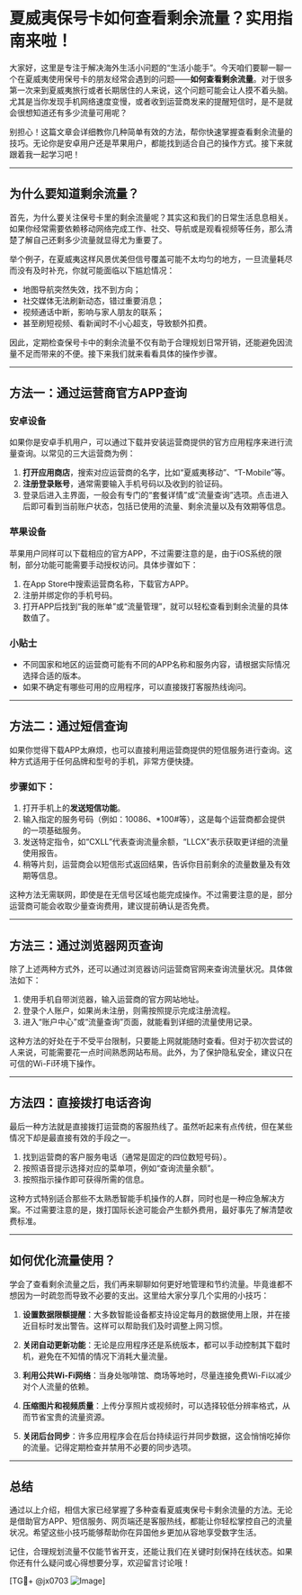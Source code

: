 # 夏威夷保号卡如何查看剩余流量？实用指南来啦！

大家好，这里是专注于解决海外生活小问题的“生活小能手”。今天咱们要聊一聊一个在夏威夷使用保号卡的朋友经常会遇到的问题——**如何查看剩余流量**。对于很多第一次来到夏威夷旅行或者长期居住的人来说，这个问题可能会让人摸不着头脑。尤其是当你发现手机网络速度变慢，或者收到运营商发来的提醒短信时，是不是就会很想知道还有多少流量可用呢？

别担心！这篇文章会详细教你几种简单有效的方法，帮你快速掌握查看剩余流量的技巧。无论你是安卓用户还是苹果用户，都能找到适合自己的操作方式。接下来就跟着我一起学习吧！

---

## 为什么要知道剩余流量？

首先，为什么要关注保号卡里的剩余流量呢？其实这和我们的日常生活息息相关。如果你经常需要依赖移动网络完成工作、社交、导航或是观看视频等任务，那么清楚了解自己还剩多少流量就显得尤为重要了。

举个例子，在夏威夷这样风景优美但信号覆盖可能不太均匀的地方，一旦流量耗尽而没有及时补充，你就可能面临以下尴尬情况：
- 地图导航突然失效，找不到方向；
- 社交媒体无法刷新动态，错过重要消息；
- 视频通话中断，影响与家人朋友的联系；
- 甚至刷短视频、看新闻时不小心超支，导致额外扣费。

因此，定期检查保号卡中的剩余流量不仅有助于合理规划日常开销，还能避免因流量不足而带来的不便。接下来我们就来看看具体的操作步骤。

---

## 方法一：通过运营商官方APP查询

### 安卓设备
如果你是安卓手机用户，可以通过下载并安装运营商提供的官方应用程序来进行流量查询。以常见的三大运营商为例：
1. **打开应用商店**，搜索对应运营商的名字，比如“夏威夷移动”、“T-Mobile”等。
2. **注册登录账号**，通常需要输入手机号码以及收到的验证码。
3. 登录后进入主界面，一般会有专门的“套餐详情”或“流量查询”选项。点击进入后即可看到当前账户状态，包括已使用的流量、剩余流量以及有效期等信息。

### 苹果设备
苹果用户同样可以下载相应的官方APP，不过需要注意的是，由于iOS系统的限制，部分功能可能需要手动授权访问。具体步骤如下：
1. 在App Store中搜索运营商名称，下载官方APP。
2. 注册并绑定你的手机号码。
3. 打开APP后找到“我的账单”或“流量管理”，就可以轻松查看到剩余流量的具体数值了。

### 小贴士
- 不同国家和地区的运营商可能有不同的APP名称和服务内容，请根据实际情况选择合适的版本。
- 如果不确定有哪些可用的应用程序，可以直接拨打客服热线询问。

---

## 方法二：通过短信查询

如果你觉得下载APP太麻烦，也可以直接利用运营商提供的短信服务进行查询。这种方式适用于任何品牌和型号的手机，非常方便快捷。

### 步骤如下：
1. 打开手机上的**发送短信功能**。
2. 输入指定的服务号码（例如：10086、*100#等），这是每个运营商都会提供的一项基础服务。
3. 发送特定指令，如“CXLL”代表查询流量余额，“LLCX”表示获取更详细的流量使用报告。
4. 稍等片刻，运营商会以短信形式返回结果，告诉你目前剩余的流量数量及有效期等信息。

这种方法无需联网，即使是在无信号区域也能完成操作。不过需要注意的是，部分运营商可能会收取少量查询费用，建议提前确认是否免费。

---

## 方法三：通过浏览器网页查询

除了上述两种方式外，还可以通过浏览器访问运营商官网来查询流量状况。具体做法如下：
1. 使用手机自带浏览器，输入运营商的官方网站地址。
2. 登录个人账户，如果尚未注册，则需按照提示完成注册流程。
3. 进入“账户中心”或“流量查询”页面，就能看到详细的流量使用记录。

这种方法的好处在于不受平台限制，只要能上网就能随时查看。但对于初次尝试的人来说，可能需要花一点时间熟悉网站布局。此外，为了保护隐私安全，建议只在可信的Wi-Fi环境下操作。

---

## 方法四：直接拨打电话咨询

最后一种方法就是直接拨打运营商的客服热线了。虽然听起来有点传统，但在某些情况下却是最直接有效的手段之一。
1. 找到运营商的客户服务电话（通常是固定的四位数短号码）。
2. 按照语音提示选择对应的菜单项，例如“查询流量余额”。
3. 按照指示操作即可获得所需的信息。

这种方式特别适合那些不太熟悉智能手机操作的人群，同时也是一种应急解决方案。不过需要注意的是，拨打国际长途可能会产生额外费用，最好事先了解清楚收费标准。

---

## 如何优化流量使用？

学会了查看剩余流量之后，我们再来聊聊如何更好地管理和节约流量。毕竟谁都不想因为一时疏忽而导致不必要的支出。这里给大家分享几个实用的小技巧：

1. **设置数据限额提醒**：大多数智能设备都支持设定每月的数据使用上限，并在接近目标时发出警告。这样可以帮助我们及时调整上网习惯。
   
2. **关闭自动更新功能**：无论是应用程序还是系统版本，都可以手动控制其下载时机，避免在不知情的情况下消耗大量流量。

3. **利用公共Wi-Fi网络**：当身处咖啡馆、商场等地时，尽量连接免费Wi-Fi以减少对个人流量的依赖。

4. **压缩图片和视频质量**：上传分享照片或视频时，可以选择较低分辨率格式，从而节省宝贵的流量资源。

5. **关闭后台同步**：许多应用程序会在后台持续运行并同步数据，这会悄悄吃掉你的流量。记得定期检查并禁用不必要的同步选项。

---

## 总结

通过以上介绍，相信大家已经掌握了多种查看夏威夷保号卡剩余流量的方法。无论是借助官方APP、短信服务、网页端还是客服热线，都能让你轻松掌控自己的流量状况。希望这些小技巧能够帮助你在异国他乡更加从容地享受数字生活。

记住，合理规划流量不仅能节省开支，还能让我们在关键时刻保持在线状态。如果你还有什么疑问或心得想要分享，欢迎留言讨论哦！

[TG💪+ @jx0703 ![Image](https://github.com/user-attachments/assets/dbca1d08-cadb-493c-b0ec-ad6f7a83f270)]